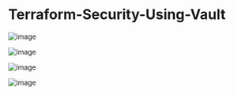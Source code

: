 # Terraform-Security-Using-Vault

![image](https://github.com/GopiChandAkkala/Terraform-Security-Using-Vault/assets/53532507/8ce7201d-09f9-4e16-888a-dd6f6910b304)

![image](https://github.com/GopiChandAkkala/Terraform-Security-Using-Vault/assets/53532507/cb99824a-209f-40fc-8157-54ef1226bd56)

![image](https://github.com/GopiChandAkkala/Terraform-Security-Using-Vault/assets/53532507/7a790dae-e9f0-465e-9cc8-bbce3543b576)

![image](https://github.com/GopiChandAkkala/Terraform-Security-Using-Vault/assets/53532507/e171a3f2-8ef7-4cf2-8c56-c15c97c5cd40)


